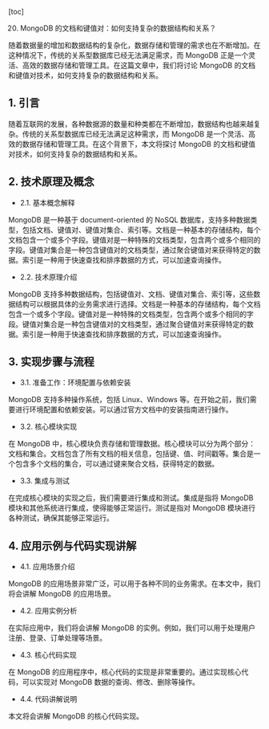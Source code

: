 
[toc]                    
                
                
20. MongoDB 的文档和键值对：如何支持复杂的数据结构和关系？

随着数据量的增加和数据结构的复杂化，数据存储和管理的需求也在不断增加。在这种情况下，传统的关系型数据库已经无法满足需求，而 MongoDB 正是一个灵活、高效的数据存储和管理工具。在这篇文章中，我们将讨论 MongoDB 的文档和键值对技术，如何支持复杂的数据结构和关系。

## 1. 引言

随着互联网的发展，各种数据源的数量和种类都在不断增加，数据结构也越来越复杂。传统的关系型数据库已经无法满足这种需求，而 MongoDB 是一个灵活、高效的数据存储和管理工具。在这个背景下，本文将探讨 MongoDB 的文档和键值对技术，如何支持复杂的数据结构和关系。

## 2. 技术原理及概念

- 2.1. 基本概念解释

MongoDB 是一种基于 document-oriented 的 NoSQL 数据库，支持多种数据类型，包括文档、键值对、键值对集合、索引等。文档是一种基本的存储结构，每个文档包含一个或多个字段。键值对是一种特殊的文档类型，包含两个或多个相同的字段。键值对集合是一种包含键值对的文档类型，通过聚合键值对来获得特定的数据。索引是一种用于快速查找和排序数据的方式，可以加速查询操作。

- 2.2. 技术原理介绍

MongoDB 支持多种数据结构，包括键值对、文档、键值对集合、索引等，这些数据结构可以根据具体的业务需求进行选择。文档是一种基本的存储结构，每个文档包含一个或多个字段。键值对是一种特殊的文档类型，包含两个或多个相同的字段。键值对集合是一种包含键值对的文档类型，通过聚合键值对来获得特定的数据。索引是一种用于快速查找和排序数据的方式，可以加速查询操作。

## 3. 实现步骤与流程

- 3.1. 准备工作：环境配置与依赖安装

MongoDB 支持多种操作系统，包括 Linux、Windows 等。在开始之前，我们需要进行环境配置和依赖安装。可以通过官方文档中的安装指南进行操作。

- 3.2. 核心模块实现

在 MongoDB 中，核心模块负责存储和管理数据。核心模块可以分为两个部分：文档和集合。文档包含了所有文档的相关信息，包括键、值、时间戳等。集合是一个包含多个文档的集合，可以通过键来聚合文档，获得特定的数据。

- 3.3. 集成与测试

在完成核心模块的实现之后，我们需要进行集成和测试。集成是指将 MongoDB 模块和其他系统进行集成，使得能够正常运行。测试是指对 MongoDB 模块进行各种测试，确保其能够正常运行。

## 4. 应用示例与代码实现讲解

- 4.1. 应用场景介绍

MongoDB 的应用场景非常广泛，可以用于各种不同的业务需求。在本文中，我们将会讲解 MongoDB 的应用场景。

- 4.2. 应用实例分析

在实际应用中，我们将会讲解 MongoDB 的实例。例如，我们可以用于处理用户注册、登录、订单处理等场景。

- 4.3. 核心代码实现

在 MongoDB 的应用程序中，核心代码的实现是非常重要的。通过实现核心代码，可以实现对 MongoDB 数据的查询、修改、删除等操作。

- 4.4. 代码讲解说明

本文将会讲解 MongoDB 的核心代码实现。

